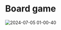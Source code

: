 # Board game

![2024-07-05 01-00-40](https://github.com/HorneOnne/Freelance_Game1/assets/65548001/1ccb5b88-24cc-41ec-8a58-587db42251b7)
